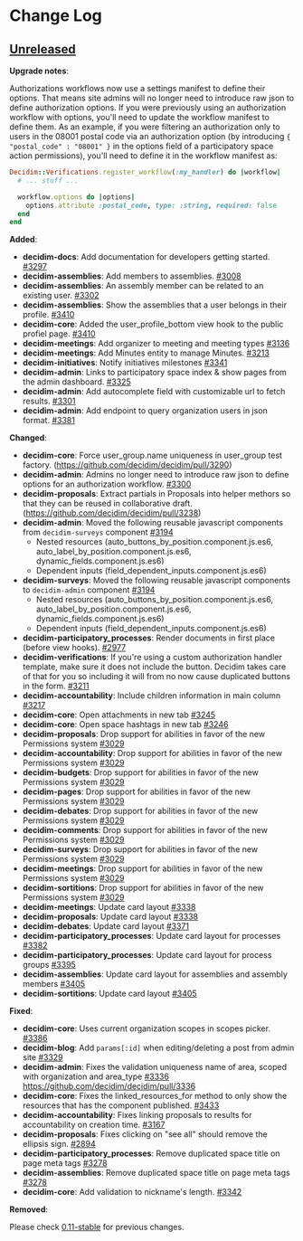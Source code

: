 # Change Log

## [Unreleased](https://github.com/decidim/decidim/tree/HEAD)

**Upgrade notes**:

Authorizations workflows now use a settings manifest to define their options.
That means site admins will no longer need to introduce raw json to define
authorization options. If you were previously using an authorization workflow
with options, you'll need to update the workflow manifest to define them. As an
example, if you were filtering an authorization only to users in the 08001
postal code via an authorization option (by introducing `{ "postal_code" :
"08001" }` in the options field of a participatory space action permissions),
you'll need to define it in the workflow manifest as:

```ruby
Decidim::Verifications.register_workflow(:my_handler) do |workflow|
  # ... stuff ...

  workflow.options do |options|
    options.attribute :postal_code, type: :string, required: false
  end
end
```

**Added**:

- **decidim-docs**: Add documentation for developers getting started. [\#3297](https://github.com/decidim/decidim/pull/3297)
- **decidim-assemblies**: Add members to assemblies. [\#3008](https://github.com/decidim/decidim/pull/3008)
- **decidim-assemblies**: An assembly member can be related to an existing user. [\#3302](https://github.com/decidim/decidim/pull/3302)
- **decidim-assemblies**: Show the assemblies that a user belongs in their profile. [\#3410](https://github.com/decidim/decidim/pull/3410)
- **decidim-core**: Added the user_profile_bottom view hook to the public profiel page. [\#3410](https://github.com/decidim/decidim/pull/3410)
- **decidim-meetings**: Add organizer to meeting and meeting types [\#3136](https://github.com/decidim/decidim/pull/3136)
- **decidim-meetings**: Add Minutes entity to manage Minutes. [\#3213](https://github.com/decidim/decidim/pull/3213)
- **decidim-initiatives**: Notify initiatives milestones [\#3341](https://github.com/decidim/decidim/pull/3341)
- **decidim-admin**: Links to participatory space index & show pages from the admin dashboard. [\#3325](https://github.com/decidim/decidim/pull/3325)
- **decidim-admin**: Add autocomplete field with customizable url to fetch results. [\#3301](https://github.com/decidim/decidim/pull/3301)
- **decidim-admin**: Add endpoint to query organization users in json format. [\#3381](https://github.com/decidim/decidim/pull/3381)

**Changed**:

- **decidim-core**: Force user_group.name uniqueness in user_group test factory. (https://github.com/decidim/decidim/pull/3290)
- **decidim-admin**: Admins no longer need to introduce raw json to define options for an authorization workflow. [\#3300](https://github.com/decidim/decidim/pull/3300)
- **decidim-proposals**: Extract partials in Proposals into helper methors so that they can be reused in collaborative draft. (https://github.com/decidim/decidim/pull/3238)
- **decidim-admin**: Moved the following reusable javascript components from `decidim-surveys` component [\#3194](https://github.com/decidim/decidim/pull/3194)
  - Nested resources (auto_buttons_by_position.component.js.es6, auto_label_by_position.component.js.es6, dynamic_fields.component.js.es6)
  - Dependent inputs (field_dependent_inputs.component.js.es6)
- **decidim-surveys**: Moved the following reusable javascript components to `decidim-admin` component [\#3194](https://github.com/decidim/decidim/pull/3194)
  - Nested resources (auto_buttons_by_position.component.js.es6, auto_label_by_position.component.js.es6, dynamic_fields.component.js.es6)
  - Dependent inputs (field_dependent_inputs.component.js.es6)
- **decidim-participatory_processes**: Render documents in first place (before view hooks). [\#2977](https://github.com/decidim/decidim/pull/2977)
- **decidim-verifications**: If you're using a custom authorization handler template, make sure it does not include the button. Decidim takes care of that for you so including it will from no now cause duplicated buttons in the form. [\#3211](https://github.com/decidim/decidim/pull/3211)
- **decidim-accountability**: Include children information in main column [\#3217](https://github.com/decidim/decidim/pull/3217)
- **decidim-core**: Open attachments in new tab [\#3245](https://github.com/decidim/decidim/pull/3245)
- **decidim-core**: Open space hashtags in new tab [\#3246](https://github.com/decidim/decidim/pull/3246)
- **decidim-proposals**: Drop support for abilities in favor of the new Permissions system [\#3029](https://github.com/decidim/decidim/pull/3029)
- **decidim-accountability**: Drop support for abilities in favor of the new Permissions system [\#3029](https://github.com/decidim/decidim/pull/3029)
- **decidim-budgets**: Drop support for abilities in favor of the new Permissions system [\#3029](https://github.com/decidim/decidim/pull/3029)
- **decidim-pages**: Drop support for abilities in favor of the new Permissions system [\#3029](https://github.com/decidim/decidim/pull/3029)
- **decidim-debates**: Drop support for abilities in favor of the new Permissions system [\#3029](https://github.com/decidim/decidim/pull/3029)
- **decidim-comments**: Drop support for abilities in favor of the new Permissions system [\#3029](https://github.com/decidim/decidim/pull/3029)
- **decidim-surveys**: Drop support for abilities in favor of the new Permissions system [\#3029](https://github.com/decidim/decidim/pull/3029)
- **decidim-meetings**: Drop support for abilities in favor of the new Permissions system [\#3029](https://github.com/decidim/decidim/pull/3029)
- **decidim-sortitions**: Drop support for abilities in favor of the new Permissions system [\#3029](https://github.com/decidim/decidim/pull/3029)
- **decidim-meetings**: Update card layout [\#3338](https://github.com/decidim/decidim/pull/3338)
- **decidim-proposals**: Update card layout [\#3338](https://github.com/decidim/decidim/pull/3338)
- **decidim-debates**: Update card layout [\#3371](https://github.com/decidim/decidim/pull/3371)
- **decidim-participatory_processes**: Update card layout for processes [\#3382](https://github.com/decidim/decidim/pull/3382)
- **decidim-participatory_processes**: Update card layout for process groups [\#3395](https://github.com/decidim/decidim/pull/3395)
- **decidim-assemblies**: Update card layout for assemblies and assembly members [\#3405](https://github.com/decidim/decidim/pull/3405)
- **decidim-sortitions**: Update card layout [\#3405](https://github.com/decidim/decidim/pull/3405)

**Fixed**:

- **decidim-core**: Uses current organization scopes in scopes picker. [\#3386](https://github.com/decidim/decidim/pull/3386)
- **decidim-blog**: Add `params[:id]` when editing/deleting a post from admin site [\#3329](https://github.com/decidim/decidim/pull/3329)
- **decidim-admin**: Fixes the validation uniqueness name of area, scoped with organization and area_type [\#3336](https://github.com/decidim/decidim/pull/3336) https://github.com/decidim/decidim/pull/3336
- **decidim-core**: Fixes the linked_resources_for method to only show the resources that has the component published. [\#3433](https://github.com/decidim/decidim/pull/3433)
- **decidim-accountability**: Fixes linking proposals to results for accountability on creation time. [\#3167](https://github.com/decidim/decidim/pull/3262)
- **decidim-proposals**: Fixes clicking on "see all" should remove the ellipsis sign. [\#2894](https://github.com/decidim/decidim/pull/3238)
- **decidim-participatory_processes**: Remove duplicated space title on page meta tags [\#3278](https://github.com/decidim/decidim/pull/3278)
- **decidim-assemblies**: Remove duplicated space title on page meta tags [\#3278](https://github.com/decidim/decidim/pull/3278)
- **decidim-core**: Add validation to nickname's length. [\#3342](https://github.com/decidim/decidim/pull/3342)

**Removed**:

Please check [0.11-stable](https://github.com/decidim/decidim/blob/0.11-stable/CHANGELOG.md) for previous changes.

